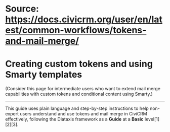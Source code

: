 # Source: https://docs.civicrm.org/user/en/latest/common-workflows/tokens-and-mail-merge/

# Creating custom tokens and using Smarty templates

(Consider this page for intermediate users who want to extend mail merge capabilities with custom tokens and conditional content using Smarty.)

---

This guide uses plain language and step-by-step instructions to help non-expert users understand and use tokens and mail merge in CiviCRM effectively, following the Diataxis framework as a **Guide** at a **Basic** level[1][2][3].
